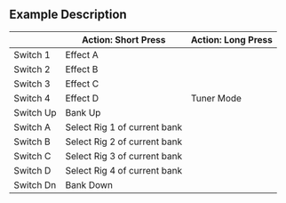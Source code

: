 ## Example Description


|            | Action: Short Press          | Action: Long Press       |
|------------|------------------------------|--------------------------|
| Switch 1   | Effect A                     |                          |
| Switch 2   | Effect B                     |                          |
| Switch 3   | Effect C                     |                          |
| Switch 4   | Effect D                     | Tuner Mode               |
| Switch Up  | Bank Up                      |                          |
| Switch A   | Select Rig 1 of current bank |                          |
| Switch B   | Select Rig 2 of current bank |                          |
| Switch C   | Select Rig 3 of current bank |                          |
| Switch D   | Select Rig 4 of current bank |                          |
| Switch Dn  | Bank Down                    |                          |



